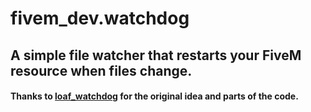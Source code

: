 # fivem_dev.watchdog

## A simple file watcher that restarts your FiveM resource when files change.

#### Thanks to [loaf_watchdog](https://github.com/loaf-scripts/loaf_watchdog/) for the original idea and parts of the code.
